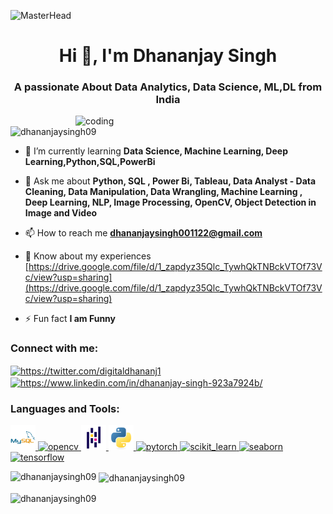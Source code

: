 ![MasterHead](https://blogger.googleusercontent.com/img/b/R29vZ2xl/AVvXsEg91Br4OhPKydL1eEVxN4q-S1G8oE-cAN-CG5AzPNptMZXW6lcAzvEeCOvBxCD4l_WAC_Z9Jrde4htpNt6EwF9xVBflbCwfua0lE7g8rqCatxt7KAhNrjBKUytTxuGdqveacafnwzEV_m6EM6ayAvw_X1cs3-rAEtCMy2LkENK7NEGHmTwMiiTWtGRB2g/w400-h225/Digital%20Dhananjay%20(9).png)

<h1 align="center">Hi 👋, I'm Dhananjay Singh</h1>
<h3 align="center">A passionate About Data Analytics, Data Science, ML,DL from India</h3>

<img align="right" alt="coding" width="400" src="https://camo.githubusercontent.com/5ddf73ad3a205111cf8c686f687fc216c2946a75005718c8da5b837ad9de78c9/68747470733a2f2f7468756d62732e6766796361742e636f6d2f4576696c4e657874446576696c666973682d736d616c6c2e676966">


<p align="left"> <img src="https://komarev.com/ghpvc/?username=dhananjaysingh09&label=Profile%20views&color=0e75b6&style=flat" alt="dhananjaysingh09" /> </p>

- 🌱 I’m currently learning **Data Science, Machine Learning, Deep Learning,Python,SQL,PowerBi**

- 💬 Ask me about **Python, SQL , Power Bi, Tableau, Data Analyst - Data Cleaning, Data Manipulation, Data Wrangling, Machine Learning , Deep Learning, NLP, Image Processing, OpenCV, Object Detection in Image and Video**

- 📫 How to reach me **dhananjaysingh001122@gmail.com**

- 📄 Know about my experiences [https://drive.google.com/file/d/1_zapdyz35Qlc_TywhQkTNBckVTOf73Vc/view?usp=sharing](https://drive.google.com/file/d/1_zapdyz35Qlc_TywhQkTNBckVTOf73Vc/view?usp=sharing)

- ⚡ Fun fact **I am Funny**

<h3 align="left">Connect with me:</h3>
<p align="left">
<a href="https://twitter.com/https://twitter.com/digitaldhananj1" target="blank"><img align="center" src="https://raw.githubusercontent.com/rahuldkjain/github-profile-readme-generator/master/src/images/icons/Social/twitter.svg" alt="https://twitter.com/digitaldhananj1" height="30" width="40" /></a>
<a href="https://linkedin.com/in/https://www.linkedin.com/in/dhananjay-singh-923a7924b/" target="blank"><img align="center" src="https://raw.githubusercontent.com/rahuldkjain/github-profile-readme-generator/master/src/images/icons/Social/linked-in-alt.svg" alt="https://www.linkedin.com/in/dhananjay-singh-923a7924b/" height="30" width="40" /></a>
</p>

<h3 align="left">Languages and Tools:</h3>
<p align="left"> <a href="https://www.mysql.com/" target="_blank" rel="noreferrer"> <img src="https://raw.githubusercontent.com/devicons/devicon/master/icons/mysql/mysql-original-wordmark.svg" alt="mysql" width="40" height="40"/> </a> <a href="https://opencv.org/" target="_blank" rel="noreferrer"> <img src="https://www.vectorlogo.zone/logos/opencv/opencv-icon.svg" alt="opencv" width="40" height="40"/> </a> <a href="https://pandas.pydata.org/" target="_blank" rel="noreferrer"> <img src="https://raw.githubusercontent.com/devicons/devicon/2ae2a900d2f041da66e950e4d48052658d850630/icons/pandas/pandas-original.svg" alt="pandas" width="40" height="40"/> </a> <a href="https://www.python.org" target="_blank" rel="noreferrer"> <img src="https://raw.githubusercontent.com/devicons/devicon/master/icons/python/python-original.svg" alt="python" width="40" height="40"/> </a> <a href="https://pytorch.org/" target="_blank" rel="noreferrer"> <img src="https://www.vectorlogo.zone/logos/pytorch/pytorch-icon.svg" alt="pytorch" width="40" height="40"/> </a> <a href="https://scikit-learn.org/" target="_blank" rel="noreferrer"> <img src="https://upload.wikimedia.org/wikipedia/commons/0/05/Scikit_learn_logo_small.svg" alt="scikit_learn" width="40" height="40"/> </a> <a href="https://seaborn.pydata.org/" target="_blank" rel="noreferrer"> <img src="https://seaborn.pydata.org/_images/logo-mark-lightbg.svg" alt="seaborn" width="40" height="40"/> </a> <a href="https://www.tensorflow.org" target="_blank" rel="noreferrer"> <img src="https://www.vectorlogo.zone/logos/tensorflow/tensorflow-icon.svg" alt="tensorflow" width="40" height="40"/> </a> </p>

<p><img align="left" src="https://github-readme-stats.vercel.app/api/top-langs?username=dhananjaysingh09&show_icons=true&locale=en&layout=compact" alt="dhananjaysingh09" /></p>

<p>&nbsp;<img align="center" src="https://github-readme-stats.vercel.app/api?username=dhananjaysingh09&show_icons=true&locale=en" alt="dhananjaysingh09" /></p>

<p><img align="center" src="https://github-readme-streak-stats.herokuapp.com/?user=dhananjaysingh09&" alt="dhananjaysingh09" /></p>

